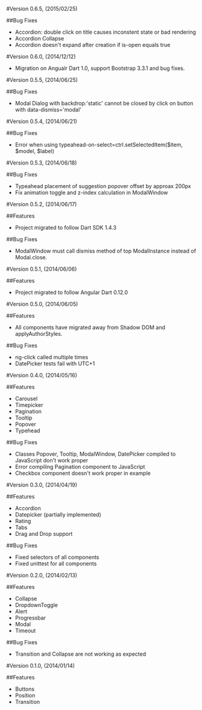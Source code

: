 #Version 0.6.5, (2015/02/25)

##Bug Fixes

- Accordion: double click on title causes inconstent state or bad rendering
- Accordion Collapse
- Accordion doesn't expand after creation if is-open equals true

#Version 0.6.0, (2014/12/12)

- Migration on Angualr Dart 1.0, support Bootstrap 3.3.1 and bug fixes.

#Version 0.5.5, (2014/06/25)

##Bug Fixes

- Modal Dialog with backdrop:'static' cannot be closed by click on button with data-dismiss='modal'

#Version 0.5.4, (2014/06/21)

##Bug Fixes

- Error when using typeahead-on-select=ctrl.setSelectedItem($item, $model, $label)

#Version 0.5.3, (2014/06/18)

##Bug Fixes

- Typeahead placement of suggestion popover offset by approax 200px
- Fix animation toggle and z-index calculation in ModalWindow

#Version 0.5.2, (2014/06/17)

##Features

- Project migrated to follow Dart SDK 1.4.3

##Bug Fixes

- ModalWindow must call dismiss method of top ModalInstance instead of Modal.close.

#Version 0.5.1, (2014/06/06)

##Features

- Project migrated to follow Angular Dart 0.12.0

#Version 0.5.0, (2014/06/05)

##Features

- All components have migrated away from Shadow DOM and applyAuthorStyles.

##Bug Fixes

- ng-click called multiple times
- DatePicker tests fail with UTC+1

#Version 0.4.0, (2014/05/16)

##Features

- Carousel
- Timepicker
- Pagination
- Tooltip
- Popover
- Typehead

##Bug Fixes

- Classes Popover, Tooltip, ModalWindow, DatePicker compiled to JavaScript don't work proper
- Error compiling Pagination component to JavaScript
- Checkbox component doesn't work proper in example

#Version 0.3.0, (2014/04/19)

##Features

- Accordion
- Datepicker (partially implemented)
- Rating
- Tabs
- Drag and Drop support

##Bug Fixes

- Fixed selectors of all components
- Fixed unittest for all components

#Version 0.2.0, (2014/02/13)

##Features

- Collapse
- DropdownToggle
- Alert
- Progressbar
- Modal
- Timeout

##Bug Fixes

- Transition and Collapse are not working as expected

#Version 0.1.0, (2014/01/14)

##Features

- Buttons
- Position
- Transition

